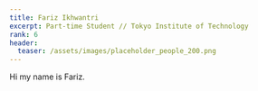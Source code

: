 ```yaml
---
title: Fariz Ikhwantri
excerpt: Part-time Student // Tokyo Institute of Technology
rank: 6
header:
  teaser: /assets/images/placeholder_people_200.png
---
```


Hi my name is Fariz.
